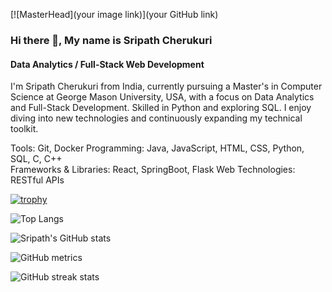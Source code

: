 [![MasterHead](your image link)](your GitHub link)

### Hi there 👋, My name is Sripath Cherukuri
#### Data Analytics / Full-Stack Web Development
I'm Sripath Cherukuri from India, currently pursuing a Master's in Computer Science at George Mason University, USA, with a focus on Data Analytics and Full-Stack Development. Skilled in Python and exploring SQL. I enjoy diving into new technologies and continuously expanding my technical toolkit.

Tools: Git, Docker 
Programming: Java, JavaScript, HTML, CSS, Python, SQL, C, C++  
Frameworks & Libraries: React, SpringBoot, Flask 
Web Technologies: RESTful APIs
 

[![trophy](https://github-profile-trophy.vercel.app/?username=sripathch&theme=onedark)](https://github.com/ryo-ma/github-profile-trophy)

![Top Langs](https://github-readme-stats.vercel.app/api/top-langs/?username=sripathch&layout=compact)

![Sripath's GitHub stats](https://github-readme-stats.vercel.app/api?username=sripathch&show_icons=true&theme=blue-green) 

![GitHub metrics](https://metrics.lecoq.io/SripathCh)  

![GitHub streak stats](https://streak-stats.demolab.com/?user=SripathCh)  

